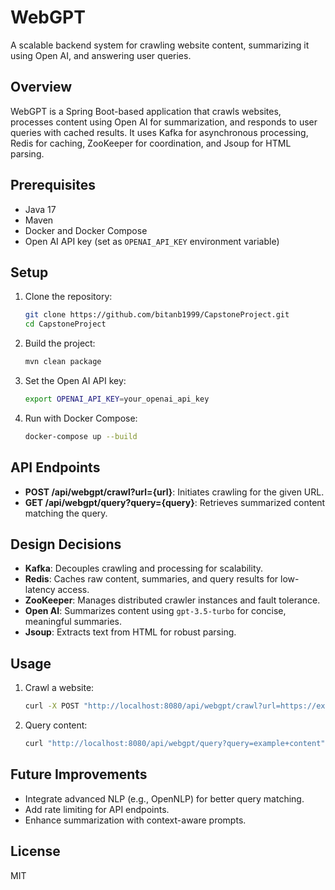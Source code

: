 # WebGPT

A scalable backend system for crawling website content, summarizing it using Open AI, and answering user queries.

## Overview
WebGPT is a Spring Boot-based application that crawls websites, processes content using Open AI for summarization, and responds to user queries with cached results. It uses Kafka for asynchronous processing, Redis for caching, ZooKeeper for coordination, and Jsoup for HTML parsing.

## Prerequisites
- Java 17
- Maven
- Docker and Docker Compose
- Open AI API key (set as `OPENAI_API_KEY` environment variable)

## Setup
1. Clone the repository:
   ```bash
   git clone https://github.com/bitanb1999/CapstoneProject.git
   cd CapstoneProject
   ```
2. Build the project:
   ```bash
   mvn clean package
   ```
3. Set the Open AI API key:
   ```bash
   export OPENAI_API_KEY=your_openai_api_key
   ```
4. Run with Docker Compose:
   ```bash
   docker-compose up --build
   ```

## API Endpoints
- **POST /api/webgpt/crawl?url={url}**: Initiates crawling for the given URL.
- **GET /api/webgpt/query?query={query}**: Retrieves summarized content matching the query.

## Design Decisions
- **Kafka**: Decouples crawling and processing for scalability.
- **Redis**: Caches raw content, summaries, and query results for low-latency access.
- **ZooKeeper**: Manages distributed crawler instances and fault tolerance.
- **Open AI**: Summarizes content using `gpt-3.5-turbo` for concise, meaningful summaries.
- **Jsoup**: Extracts text from HTML for robust parsing.

## Usage
1. Crawl a website:
   ```bash
   curl -X POST "http://localhost:8080/api/webgpt/crawl?url=https://example.com"
   ```
2. Query content:
   ```bash
   curl "http://localhost:8080/api/webgpt/query?query=example+content"
   ```

## Future Improvements
- Integrate advanced NLP (e.g., OpenNLP) for better query matching.
- Add rate limiting for API endpoints.
- Enhance summarization with context-aware prompts.

## License
MIT